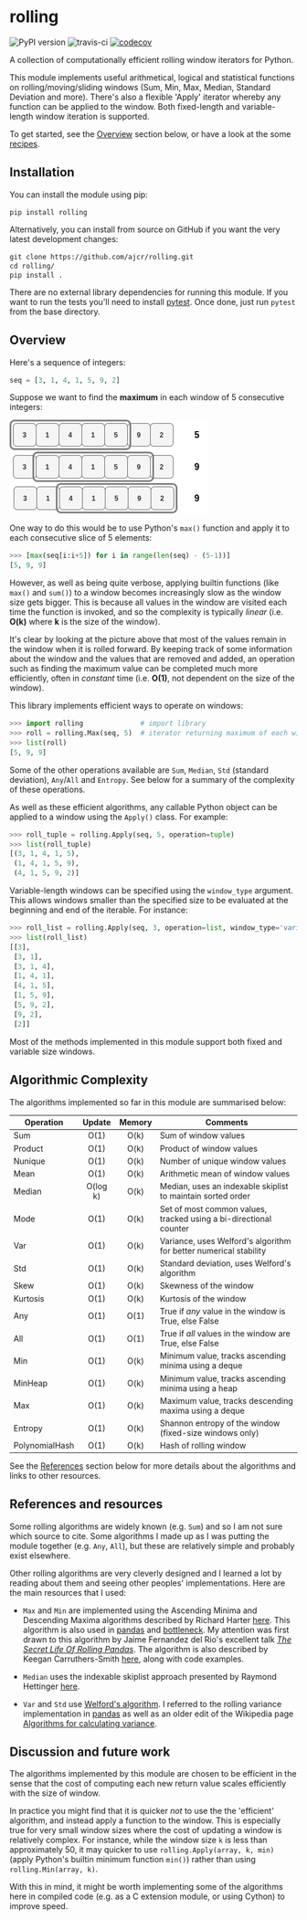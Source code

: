# rolling

![PyPI version](https://badge.fury.io/py/rolling.svg) ![travis-ci](https://travis-ci.org/ajcr/rolling.svg?branch=master) [![codecov](https://codecov.io/gh/ajcr/rolling/branch/master/graph/badge.svg)](https://codecov.io/gh/ajcr/rolling)

A collection of computationally efficient rolling window iterators for Python.

This module implements useful arithmetical, logical and statistical functions on rolling/moving/sliding windows (Sum, Min, Max, Median, Standard Deviation and more). There's also a flexible 'Apply' iterator whereby any function can be applied to the window. Both fixed-length and variable-length window iteration is supported.

To get started, see the [Overview](https://github.com/ajcr/rolling#overview) section below, or have a look at the some [recipes](https://github.com/ajcr/rolling/blob/master/doc/recipes.md).

## Installation

You can install the module using pip:
```
pip install rolling
```

Alternatively, you can install from source on GitHub if you want the very latest development changes:
```
git clone https://github.com/ajcr/rolling.git
cd rolling/
pip install .
```

There are no external library dependencies for running this module. If you want to run the tests you'll need to install [pytest](https://docs.pytest.org/en/latest/). Once done, just run `pytest` from the base directory.

## Overview

Here's a sequence of integers:
```python
seq = [3, 1, 4, 1, 5, 9, 2]
```
Suppose we want to find the **maximum** in each window of 5 consecutive integers:

![alt tag](https://github.com/ajcr/rolling/blob/master/assets/readme_example_1.png)

One way to do this would be to use Python's `max()` function and apply it to each consecutive slice of 5 elements:

```python
>>> [max(seq[i:i+5]) for i in range(len(seq) - (5-1))]
[5, 9, 9]
```

However, as well as being quite verbose, applying builtin functions (like `max()` and `sum()`) to a window becomes increasingly slow as the window size gets bigger. This is because all values in the window are visited each time the function is invoked, and so the complexity is typically _linear_ (i.e. **O(k)** where **k** is the size of the window).

It's clear by looking at the picture above that most of the values remain in the window when it is rolled forward. By keeping track of some information about the window and the values that are removed and added, an operation such as finding the maximum value can be completed much more efficiently, often in _constant_ time (i.e. **O(1)**, not dependent on the size of the window).

This library implements efficient ways to operate on windows:

```python
>>> import rolling              # import library
>>> roll = rolling.Max(seq, 5)  # iterator returning maximum of each window of size 5
>>> list(roll)
[5, 9, 9] 
```
Some of the other operations available are `Sum`, `Median`, `Std` (standard deviation), `Any`/`All` and `Entropy`. See below for a summary of the complexity of these operations.

As well as these efficient algorithms, any callable Python object can be applied to a window using the `Apply()` class. For example:
```python
>>> roll_tuple = rolling.Apply(seq, 5, operation=tuple)
>>> list(roll_tuple)
[(3, 1, 4, 1, 5),
 (1, 4, 1, 5, 9),
 (4, 1, 5, 9, 2)]
```

Variable-length windows can be specified using the `window_type` argument. This allows windows smaller than the specified size to be evaluated at the beginning and end of the iterable. For instance:
```python
>>> roll_list = rolling.Apply(seq, 3, operation=list, window_type='variable')
>>> list(roll_list)
[[3],
 [3, 1],
 [3, 1, 4],
 [1, 4, 1],
 [4, 1, 5],
 [1, 5, 9],
 [5, 9, 2],
 [9, 2],
 [2]]
```

Most of the methods implemented in this module support both fixed and variable size windows.

## Algorithmic Complexity

The algorithms implemented so far in this module are summarised below:

| Operation        | Update   | Memory | Comments |
| ---------------- |:--------:|:------:|-----------------------------|
| Sum              | O(1)     | O(k)   | Sum of window values |
| Product          | O(1)     | O(k)   | Product of window values |
| Nunique          | O(1)     | O(k)   | Number of unique window values |
| Mean             | O(1)     | O(k)   | Arithmetic mean of window values |
| Median           | O(log k) | O(k)   | Median, uses an indexable skiplist to maintain sorted order |
| Mode             | O(1)     | O(k)   | Set of most common values, tracked using a bi-directional counter |
| Var              | O(1)     | O(k)   | Variance, uses Welford's algorithm for better numerical stability |
| Std              | O(1)     | O(k)   | Standard deviation, uses Welford's algorithm |
| Skew             | O(1)     | O(k)   | Skewness of the window |
| Kurtosis         | O(1)     | O(k)   | Kurtosis of the window |
| Any              | O(1)     | O(1)   | True if *any* value in the window is True, else False |
| All              | O(1)     | O(1)   | True if *all* values in the window are True, else False |
| Min              | O(1)     | O(k)   | Minimum value, tracks ascending minima using a deque |
| MinHeap          | O(1)     | O(k)   | Minimum value, tracks ascending minima using a heap |
| Max              | O(1)     | O(k)   | Maximum value, tracks descending maxima using a deque |
| Entropy          | O(1)     | O(k)   | Shannon entropy of the window (fixed-size windows only) |
| PolynomialHash   | O(1)     | O(k)   | Hash of rolling window |

See the [References](https://github.com/ajcr/rolling#references-and-resources) section below for more details about the algorithms and links to other resources.

## References and resources

Some rolling algorithms are widely known (e.g. `Sum`) and so I am not sure which source to cite. Some algorithms I made up as I was putting the module together (e.g. `Any`, `All`), but these are relatively simple and probably exist elsewhere.

Other rolling algorithms are very cleverly designed and I learned a lot by reading about them and seeing other peoples' implementations. Here are the main resources that I used:

- `Max` and `Min` are implemented using the Ascending Minima and Descending Maxima algorithms described by Richard Harter [here](http://www.richardhartersworld.com/cri/2001/slidingmin.html). This algorithm is also used in [pandas](http://pandas.pydata.org/) and [bottleneck](https://github.com/kwgoodman/bottleneck). My attention was first drawn to this algorithm by Jaime Fernandez del Rio's excellent talk _[The Secret Life Of Rolling Pandas](https://www.youtube.com/watch?v=XM_r5La-1tA)_. The algorithm is also described by Keegan Carruthers-Smith [here](https://people.cs.uct.ac.za/~ksmith/articles/sliding_window_minimum.html), along with code examples.

- `Median` uses the indexable skiplist approach presented by Raymond Hettinger [here](http://code.activestate.com/recipes/577073/).

- `Var` and `Std` use [Welford's algorithm](https://en.wikipedia.org/wiki/Algorithms_for_calculating_variance#On-line_algorithm). I referred to the rolling variance implementation in [pandas](https://github.com/pandas-dev/pandas/blob/master/pandas/_libs/window.pyx#L635-L784) as well as an older edit of the Wikipedia page [Algorithms for calculating variance](https://en.wikipedia.org/w/index.php?title=Algorithms_for_calculating_variance&oldid=617145179).

## Discussion and future work

The algorithms implemented by this module are chosen to be efficient in the sense that the cost of computing each new return value scales efficiently with the size of window.

In practice you might find that it is quicker *not* to use the the 'efficient' algorithm, and instead apply a function to the window. This is especially true for very small window sizes where the cost of updating a window is relatively complex. For instance, while the window size `k` is less than approximately 50, it may quicker to use `rolling.Apply(array, k, min)` (apply Python's builtin minimum function `min()`) rather than using `rolling.Min(array, k)`.

With this in mind, it might be worth implementing some of the algorithms here in compiled code (e.g. as a C extension module, or using Cython) to improve speed.
